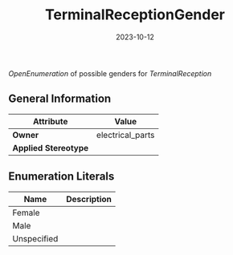 ﻿---
title: TerminalReceptionGender
toc: false
type: specs
date: "2023-10-12"
draft: false
specification: VEC
version: 2.1.0
documentType: "Recommendation"
elementType: Class
classes:
  - TerminalReceptionGender
menu_name: vec-2.1.0
---
<i>OpenEnumeration</i> of possible genders for <i>TerminalReception</i>

## General Information

| Attribute               | Value |
|-------------------------|-------|
| **Owner**               | electrical_parts |
| **Applied Stereotype**  |   |

## Enumeration Literals
| Name          | **Description** |
|---------------|-----------------|
| Female |  |
| Male |  |
| Unspecified |  |

